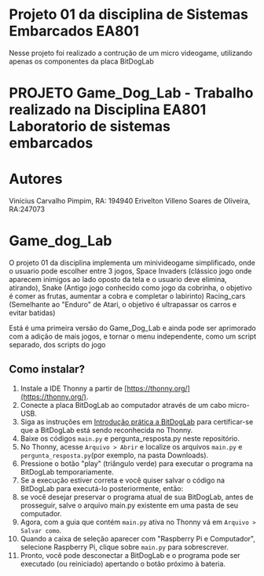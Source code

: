# Projeto 01 da disciplina de Sistemas Embarcados EA801
Nesse projeto foi realizado a contrução de um micro videogame, utilizando apenas os componentes da placa BitDogLab


# PROJETO Game_Dog_Lab - Trabalho realizado na Disciplina EA801 Laboratorio de sistemas embarcados

# Autores
Vinícius Carvalho Pimpim, RA: 194940
Erivelton Villeno Soares de Oliveira, RA:247073

# Game_dog_Lab

O projeto 01 da disciplina implementa um minivideogame simplificado, onde o usuario pode escolher entre 3 jogos,
Space Invaders (clássico jogo onde aparecem inimigos ao lado oposto da tela e o usuario deve elimina, atirando), 
Snake (Antigo jogo conhecido como jogo da cobrinha, o objetivo é comer as frutas, aumentar a cobra e completar o labirinto)
Racing_cars (Semelhante ao "Enduro" de Atari, o objetivo é ultrapassar os carros e evitar batidas)

Está é uma primeira versão do Game_Dog_Lab e ainda pode ser aprimorado com a adição de mais jogos, e tornar o menu independente, como um script separado, dos scripts do jogo

## Como instalar?

1. Instale a IDE Thonny a partir de [https://thonny.org/](https://thonny.org/).
2. Conecte a placa BitDogLab ao computador através de um cabo micro-USB.
3. Siga as instruções em [Introdução prática a BitDogLab](https://escola-4-ponto-zero.notion.site/Cap-tulo-02-Usando-o-IDE-Thonny-para-desenvolvimento-d5dce52947244cd6a64da4ba77831c7a) para certificar-se que a BitDogLab está sendo reconhecida no Thonny.
4. Baixe os códigos `main.py` e pergunta_resposta.py neste repositório.
5. No Thonny, acesse `Arquivo > Abrir` e localize os arquivos `main.py` e `pergunta_resposta.py`(por exemplo, na pasta Downloads).
6. Pressione o botão "play" (triângulo verde) para executar o programa na BitDogLab temporariamente.
7. Se a execução estiver correta e você quiser salvar o código na BitDogLab para executá-lo posteriormente, então:
8. se você desejar preservar o programa atual de sua BitDogLab, antes de prosseguir, salve o arquivo main.py existente em uma pasta de seu computador.
9. Agora, com a guia que contém `main.py` ativa no Thonny vá em `Arquivo > Salvar como`.
10. Quando a caixa de seleção aparecer com "Raspberry Pi e Computador", selecione Raspberry Pi, clique sobre `main.py` para sobrescrever.
11. Pronto, você pode desconectar a BitDogLab e o programa pode ser executado (ou reiniciado) apertando o botão próximo à bateria.

